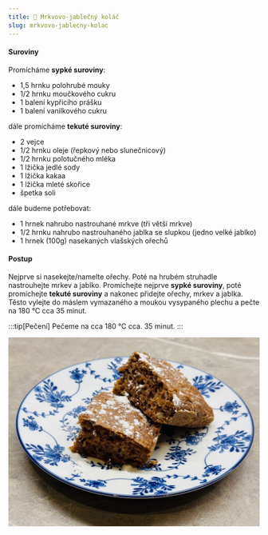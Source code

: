 ```yaml
---
title: 🥕 Mrkvovo-jablečný koláč
slug: mrkvovo-jablecny-kolac
---
```


#### Suroviny

Promícháme **sypké suroviny**:

* 1,5 hrnku polohrubé mouky
* 1/2 hrnku moučkového cukru
* 1 balení kypřicího prášku
* 1 balení vanilkového cukru

dále promícháme **tekuté suroviny**:

* 2 vejce
* 1/2 hrnku oleje (řepkový nebo slunečnicový)
* 1/2 hrnku polotučného mléka
* 1 lžička jedlé sody
* 1 lžička kakaa
* 1 lžička mleté skořice
* špetka soli

dále budeme potřebovat:

* 1 hrnek nahrubo nastrouhané mrkve (tři větší mrkve)
* 1/2 hrnku nahrubo nastrouhaného jablka se slupkou (jedno velké jablko)
* 1 hrnek (100g) nasekaných vlašských ořechů

#### Postup

Nejprve si nasekejte/namelte ořechy. Poté na hrubém struhadle nastrouhejte mrkev a jablko. Promíchejte nejprve **sypké
suroviny**, poté promíchejte **tekuté suroviny** a nakonec přidejte ořechy, mrkev a jablka. Těsto vylejte do máslem
vymazaného a moukou vysypaného plechu a pečte na 180 °C cca 35 minut.

:::tip[Pečení]
Pečeme na cca 180 °C cca. 35 minut.
:::

![](./mrkvovo-jablecny-kolac.jpg)
